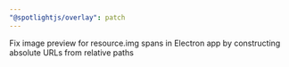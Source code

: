 ```yaml
---
"@spotlightjs/overlay": patch
---
```


Fix image preview for resource.img spans in Electron app by constructing absolute URLs from relative paths

